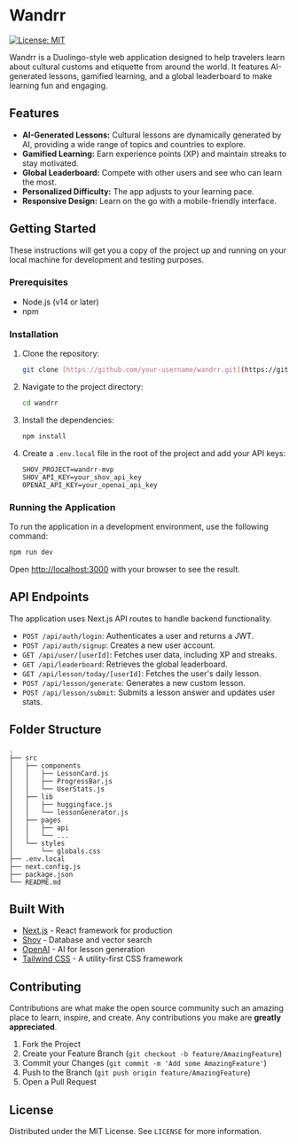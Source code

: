 # Wandrr

[![License: MIT](https://img.shields.io/badge/License-MIT-yellow.svg)](https://opensource.org/licenses/MIT)

Wandrr is a Duolingo-style web application designed to help travelers learn about cultural customs and etiquette from around the world. It features AI-generated lessons, gamified learning, and a global leaderboard to make learning fun and engaging.

## Features

- **AI-Generated Lessons:** Cultural lessons are dynamically generated by AI, providing a wide range of topics and countries to explore.
- **Gamified Learning:** Earn experience points (XP) and maintain streaks to stay motivated.
- **Global Leaderboard:** Compete with other users and see who can learn the most.
- **Personalized Difficulty:** The app adjusts to your learning pace.
- **Responsive Design:** Learn on the go with a mobile-friendly interface.

## Getting Started

These instructions will get you a copy of the project up and running on your local machine for development and testing purposes.

### Prerequisites

- Node.js (v14 or later)
- npm

### Installation

1. Clone the repository:
   ```bash
   git clone [https://github.com/your-username/wandrr.git](https://github.com/FECstudios/Wandrr/tree/main)
   ```
2. Navigate to the project directory:
   ```bash
   cd wandrr
   ```
3. Install the dependencies:
   ```bash
   npm install
   ```
4. Create a `.env.local` file in the root of the project and add your API keys:
   ```
   SHOV_PROJECT=wandrr-mvp
   SHOV_API_KEY=your_shov_api_key
   OPENAI_API_KEY=your_openai_api_key
   ```

### Running the Application

To run the application in a development environment, use the following command:

```bash
npm run dev
```

Open [http://localhost:3000](http://localhost:3000) with your browser to see the result.

## API Endpoints

The application uses Next.js API routes to handle backend functionality.

- `POST /api/auth/login`: Authenticates a user and returns a JWT.
- `POST /api/auth/signup`: Creates a new user account.
- `GET /api/user/[userId]`: Fetches user data, including XP and streaks.
- `GET /api/leaderboard`: Retrieves the global leaderboard.
- `GET /api/lesson/today/[userId]`: Fetches the user's daily lesson.
- `POST /api/lesson/generate`: Generates a new custom lesson.
- `POST /api/lesson/submit`: Submits a lesson answer and updates user stats.

## Folder Structure

```
.
├── src
│   ├── components
│   │   ├── LessonCard.js
│   │   ├── ProgressBar.js
│   │   └── UserStats.js
│   ├── lib
│   │   ├── huggingface.js
│   │   └── lessonGenerator.js
│   ├── pages
│   │   ├── api
│   │   └── ...
│   └── styles
│       └── globals.css
├── .env.local
├── next.config.js
├── package.json
└── README.md
```

## Built With

- [Next.js](https://nextjs.org/) - React framework for production
- [Shov](https://www.shov.dev/) - Database and vector search
- [OpenAI](https://openai.com/) - AI for lesson generation
- [Tailwind CSS](https://tailwindcss.com/) - A utility-first CSS framework

## Contributing

Contributions are what make the open source community such an amazing place to learn, inspire, and create. Any contributions you make are **greatly appreciated**.

1. Fork the Project
2. Create your Feature Branch (`git checkout -b feature/AmazingFeature`)
3. Commit your Changes (`git commit -m 'Add some AmazingFeature'`)
4. Push to the Branch (`git push origin feature/AmazingFeature`)
5. Open a Pull Request

## License

Distributed under the MIT License. See `LICENSE` for more information.
